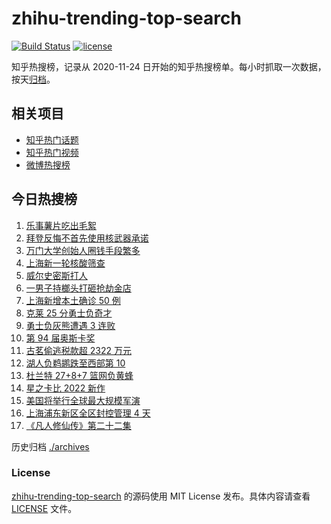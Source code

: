 # zhihu-trending-top-search

[![Build Status](https://github.com/justjavac/zhihu-trending-top-search/workflows/ci/badge.svg?branch=main)](https://github.com/justjavac/zhihu-trending-top-search/actions)
[![license](https://img.shields.io/github/license/justjavac/zhihu-trending-top-search)](https://github.com/justjavac/zhihu-trending-top-search/blob/main/LICENSE)

知乎热搜榜，记录从 2020-11-24 日开始的知乎热搜榜单。每小时抓取一次数据，按天[归档](./archives)。

## 相关项目

- [知乎热门话题](https://github.com/justjavac/zhihu-trending-hot-questions)
- [知乎热门视频](https://github.com/justjavac/zhihu-trending-hot-video)
- [微博热搜榜](https://github.com/justjavac/weibo-trending-hot-search)

## 今日热搜榜

<!-- BEGIN -->
<!-- 最后更新时间 Tue Mar 29 2022 14:13:15 GMT+0800 (China Standard Time) -->

1. [乐事薯片吃出毛絮](https://www.zhihu.com/search?q=乐事薯片)
1. [拜登反悔不首先使用核武器承诺](https://www.zhihu.com/search?q=拜登反悔)
1. [万门大学创始人圈钱手段繁多](https://www.zhihu.com/search?q=万门大学)
1. [上海新一轮核酸筛查](https://www.zhihu.com/search?q=上海核酸)
1. [威尔史密斯打人](https://www.zhihu.com/search?q=威尔史密斯)
1. [一男子持榔头打砸抢劫金店](https://www.zhihu.com/search?q=打砸抢劫金店)
1. [上海新增本土确诊 50 例](https://www.zhihu.com/search?q=上海新增)
1. [克莱 25 分勇士负奇才](https://www.zhihu.com/search?q=勇士)
1. [勇士负灰熊遭遇 3 连败](https://www.zhihu.com/search?q=勇士)
1. [第 94 届奥斯卡奖](https://www.zhihu.com/search?q=奥斯卡奖)
1. [古茗偷逃税款超 2322 万元](https://www.zhihu.com/search?q=古茗)
1. [湖人负鹈鹕跌至西部第 10](https://www.zhihu.com/search?q=湖人)
1. [杜兰特 27+8+7 篮网负黄蜂](https://www.zhihu.com/search?q=篮网)
1. [星之卡比 2022 新作](https://www.zhihu.com/search?q=星之卡比探索发现)
1. [美国将举行全球最大规模军演](https://www.zhihu.com/search?q=美国军演)
1. [上海浦东新区全区封控管理 4 天](https://www.zhihu.com/search?q=上海浦东)
1. [《凡人修仙传》第二十二集](https://www.zhihu.com/search?q=凡人修仙传)

<!-- END -->

历史归档 [./archives](./archives)

### License

[zhihu-trending-top-search](https://github.com/justjavac/zhihu-trending-top-search)
的源码使用 MIT License 发布。具体内容请查看 [LICENSE](./LICENSE) 文件。
